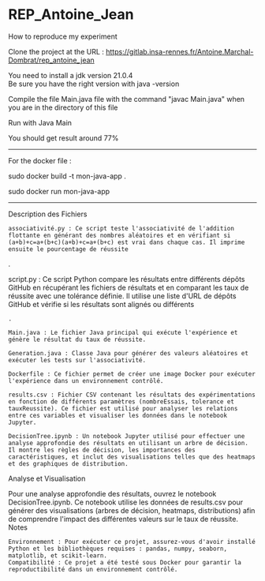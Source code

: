 # REP_Antoine_Jean


How to reproduce my experiment


Clone the project at the URL : https://gitlab.insa-rennes.fr/Antoine.Marchal-Dombrat/rep_antoine_jean


You need to install a jdk version 21.0.4	
Be sure you have the right version with java -version


Compile the file Main.java file with the command "javac Main.java" when you are in the directory of this file

Run with Java Main

You should get result around 77%

-------------------------------------
For the docker file :

sudo docker build -t mon-java-app .

sudo docker run mon-java-app

-------------------------------------
Description des Fichiers

    associativité.py : Ce script teste l'associativité de l'addition flottante en générant des nombres aléatoires et en vérifiant si (a+b)+c=a+(b+c)(a+b)+c=a+(b+c) est vrai dans chaque cas. Il imprime ensuite le pourcentage de réussite​

.

script.py : Ce script Python compare les résultats entre différents dépôts GitHub en récupérant les fichiers de résultats et en comparant les taux de réussite avec une tolérance définie. Il utilise une liste d'URL de dépôts GitHub et vérifie si les résultats sont alignés ou différents​

    .

    Main.java : Le fichier Java principal qui exécute l'expérience et génère le résultat du taux de réussite.

    Generation.java : Classe Java pour générer des valeurs aléatoires et exécuter les tests sur l'associativité.

    Dockerfile : Ce fichier permet de créer une image Docker pour exécuter l'expérience dans un environnement contrôlé.

    results.csv : Fichier CSV contenant les résultats des expérimentations en fonction de différents paramètres (nombreEssais, tolerance et tauxReussite). Ce fichier est utilisé pour analyser les relations entre ces variables et visualiser les données dans le notebook Jupyter.

    DecisionTree.ipynb : Un notebook Jupyter utilisé pour effectuer une analyse approfondie des résultats en utilisant un arbre de décision. Il montre les règles de décision, les importances des caractéristiques, et inclut des visualisations telles que des heatmaps et des graphiques de distribution.

Analyse et Visualisation

Pour une analyse approfondie des résultats, ouvrez le notebook DecisionTree.ipynb. Ce notebook utilise les données de results.csv pour générer des visualisations (arbres de décision, heatmaps, distributions) afin de comprendre l'impact des différentes valeurs sur le taux de réussite.
Notes

    Environnement : Pour exécuter ce projet, assurez-vous d'avoir installé Python et les bibliothèques requises : pandas, numpy, seaborn, matplotlib, et scikit-learn.
    Compatibilité : Ce projet a été testé sous Docker pour garantir la reproductibilité dans un environnement contrôlé.


